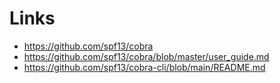 # Links

- https://github.com/spf13/cobra
- https://github.com/spf13/cobra/blob/master/user_guide.md
- https://github.com/spf13/cobra-cli/blob/main/README.md